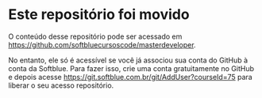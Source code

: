 # Este repositório foi movido
O conteúdo desse repositório pode ser acessado em https://github.com/softbluecursoscode/masterdeveloper.

No entanto, ele só é acessível se você já associou sua conta do GitHub à conta da Softblue. Para fazer isso, crie uma conta gratuitamente no GitHub e depois acesse https://git.softblue.com.br/git/AddUser?courseId=75 para liberar o seu acesso repositório.
